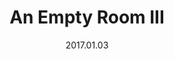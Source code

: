 ---
title: An Empty Room III
slug: empty-room-iii
source: https://photos.smugmug.com/Prints/Prints/i-ZJ5zFbh/0/00bd2583/XL/empty-room-3-800-XL.png
alt: Black and white Risograph with halftone dots depecting an empty room with an old telephone next to a closet.
description: One layer Risograph on Stonehenge Cream \#110
date: 2017.01.03
edition: 10
size: 5x5 inches.
media: Risograph
type: art, risograph, edition
---